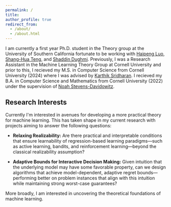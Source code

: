 ```yaml
---
permalink: /
title: 
author_profile: true
redirect_from: 
  - /about/
  - /about.html
---
```




I am currently a first year Ph.D. student in the Theory group at the University of Southern California fortunate to be working with [Haipeng Luo](https://haipeng-luo.net), [Shang-Hua Teng](https://viterbi-web.usc.edu/~shanghua/), and [Shaddin Dughmi](https://viterbi-web.usc.edu/~shaddin/). Previously, I was a Research Assistant in the Machine Learning Theory Group at Cornell University and prior to this, I recieved my M.S. in Computer Science from Cornell University (2024) where I was advised by [Karthik Sridharan](https://www.cs.cornell.edu/~sridharan/). I recieved my B.A. in Computer Science and Mathematics from Cornell University (2022) under the supervision of [Noah Stevens-Davidowitz](https://www.noahsd.com). 

**Research Interests**
--
Currently I'm interested in avenues for developing a more practical theory for machine learning. This has taken shape in my current research with projects aiming to answer the following questions:
* **Relaxing Realizability:** Are there practical and interpretable conditions that ensure learnability of regression-based learning paradigms—such as active learning, bandits, and reinforcement learning—beyond the classical realizability assumption?

* **Adaptive Bounds for Interactive Decision Making:** Given intuition that the underlying model may have some favorable property, can we design algorithms that achieve model-dependent, adaptive regret bounds—performing better on problem instances that align with this intuition while maintaining strong worst-case guarantees?

More broadly, I am interested in uncovering the theoretical foundations of machine learning.
